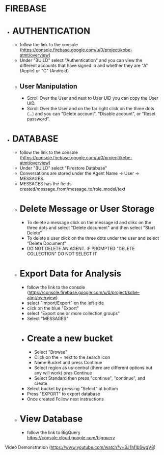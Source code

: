 # FIREBASE 

- # AUTHENTICATION
  - follow the link to the console (https://console.firebase.google.com/u/0/project/kobe-atmt/overview)
  - Under "BUILD" select "Authentication" and you can view the different accounts that have signed in and whether they are "A" (Apple) or "G" (Android)
  - ## User Manipulation
    - Scroll Over the User and next to User UID you can copy the User UID.   
    - Scroll Over the User and on the far right click on the three dots (...) and you can "Delete account", "Disable account", or "Reset password".
- # DATABASE 
  - follow the link to the console (https://console.firebase.google.com/u/0/project/kobe-atmt/overview)
  - Under "BUILD" select "Firestore Database"
  - Conversations are stored under the Agent Name -> User -> MESSAGES.  
  - MESSAGES has the fields created/message_from/message_to/role_model/text
  -  # Delete Message or User Storage
      - To delete a message click on the message id and clikc on the three dots and select "Delete document" and then select "Start Delete"
      - To delete a user click on the three dots under the user and select "Delete Document"
      - DO NOT DELETE AN AGENT.  IF PROMPTED "DELETE COLLECTION" DO NOT SELECT IT
   - # Export Data for Analysis
      - follow the link to the console (https://console.firebase.google.com/u/0/project/kobe-atmt/overview)
      - select "Import/Export" on the left side
      - click on the blue "Export"
      - select "Export one or more collection groups"
      - Select "MESSAGES"
      - # Create a new bucket
        - Select "Browse"
        - Click on the + next to the search icon
        - Name Bucket and press Continue
        - Select region as us-central (there are different options but any will work) pres Continue
        - Select Standard then press "continue", "continue", and create.
      - Select bucket by pressing "Select" at bottom 
      - Press "EXPORT" to export database 
      - Once created Follow next instructions
    - # View Database
      - follow the link to BigQuery https://console.cloud.google.com/bigquery  

Video Demonstration (https://www.youtube.com/watch?v=3J1M1bSwgV8)
